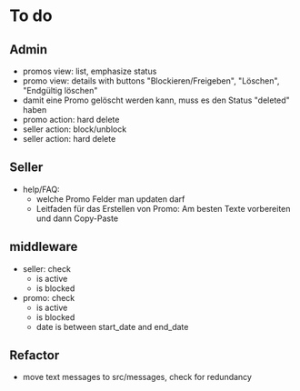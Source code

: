 # To do

## Admin

- promos view: list, emphasize status
- promo view: details with buttons "Blockieren/Freigeben", "Löschen", "Endgültig löschen"
- damit eine Promo gelöscht werden kann, muss es den Status "deleted" haben
- promo action: hard delete
- seller action: block/unblock
- seller action: hard delete

## Seller

- help/FAQ:
  - welche Promo Felder man updaten darf
  - Leitfaden für das Erstellen von Promo: Am besten Texte vorbereiten und dann Copy-Paste

## middleware

- seller: check
  - is active
  - is blocked
- promo: check
  - is active
  - is blocked
  - date is between start_date and end_date

## Refactor

- move text messages to src/messages, check for redundancy
